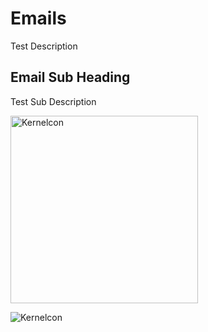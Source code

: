 <script>
  const kc = require('../images/kernelcon_b_trans.png');
</script>

# Emails

Test Description

## Email Sub Heading

Test Sub Description


<img style="height: 300px;" src={kc} alt="Kernelcon">

![Kernelcon]('../images/kernelcon_b_trans.png')